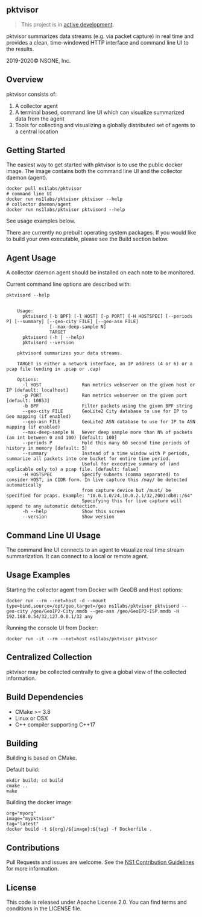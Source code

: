 pktvisor
---
> This project is in [active development](https://github.com/ns1/community/blob/master/project_status/ACTIVE_DEVELOPMENT.md).

pktvisor summarizes data streams (e.g. via packet capture) in real time and provides a clean, time-windowed HTTP interface and command line UI to the results.  

2019-2020© NSONE, Inc.

Overview
---

pktvisor consists of:
1. A collector agent
1. A terminal based, command line UI which can visualize summarized data from the agent
1. Tools for collecting and visualizing a globally distributed set of agents to a central location


Getting Started
---

The easiest way to get started with pktvisor is to use the public docker image. The image contains both the command line UI and the collector daemon (agent).
```
docker pull ns1labs/pktvisor 
# command line UI
docker run ns1labs/pktvisor pktvisor --help
# collector daemon/agent
docker run ns1labs/pktvisor pktvisord --help
```

See usage examples below.

There are currently no prebuilt operating system packages. If you would like to build your own executable,
please see the Build section below.

Agent Usage
---

A collector daemon agent should be installed on each note to be monitored.

Current command line options are described with:

```
pktvisord --help
```

```

    Usage:
      pktvisord [-b BPF] [-l HOST] [-p PORT] [-H HOSTSPEC] [--periods P] [--summary] [--geo-city FILE] [--geo-asn FILE]
                [--max-deep-sample N]
                TARGET
      pktvisord (-h | --help)
      pktvisord --version

    pktvisord summarizes your data streams.

    TARGET is either a network interface, an IP address (4 or 6) or a pcap file (ending in .pcap or .cap)

    Options:
      -l HOST               Run metrics webserver on the given host or IP [default: localhost]
      -p PORT               Run metrics webserver on the given port [default: 10853]
      -b BPF                Filter packets using the given BPF string
      --geo-city FILE       GeoLite2 City database to use for IP to Geo mapping (if enabled)
      --geo-asn FILE        GeoLite2 ASN database to use for IP to ASN mapping (if enabled)
      --max-deep-sample N   Never deep sample more than N% of packets (an int between 0 and 100) [default: 100]
      --periods P           Hold this many 60 second time periods of history in memory [default: 5]
      --summary             Instead of a time window with P periods, summarize all packets into one bucket for entire time period.
                            Useful for executive summary of (and applicable only to) a pcap file. [default: false]
      -H HOSTSPEC           Specify subnets (comma separated) to consider HOST, in CIDR form. In live capture this /may/ be detected automatically
                            from capture device but /must/ be specified for pcaps. Example: "10.0.1.0/24,10.0.2.1/32,2001:db8::/64"
                            Specifying this for live capture will append to any automatic detection.
      -h --help             Show this screen
      --version             Show version

```

Command Line UI Usage
---

The command line UI connects to an agent to visualize real time stream summarization. It can connect to a local or remote agent.

Usage Examples
---

Starting the collector agent from Docker with GeoDB and Host options:

```
docker run --rm --net=host -d --mount type=bind,source=/opt/geo,target=/geo ns1labs/pktvisor pktvisord --geo-city /geo/GeoIP2-City.mmdb --geo-asn /geo/GeoIP2-ISP.mmdb -H 192.168.0.54/32,127.0.0.1/32 any
```

Running the console UI from Docker:
```
docker run -it --rm --net=host ns1labs/pktvisor pktvisor
```

Centralized Collection
---

pktvisor may be collected centrally to give a global view of the collected information.

Build Dependencies
---

* CMake >= 3.8
* Linux or OSX
* C++ compiler supporting C++17

Building
---

Building is based on CMake.

Default build:
```
mkdir build; cd build
cmake ..
make
```

Building the docker image:
```
org="myorg"
image="mypktvisor"
tag="latest"
docker build -t ${org}/${image}:${tag} -f Dockerfile .
```

Contributions
---
Pull Requests and issues are welcome. See the [NS1 Contribution Guidelines](https://github.com/ns1/community) for more information.

License
---
This code is released under Apache License 2.0. You can find terms and conditions in the LICENSE file.